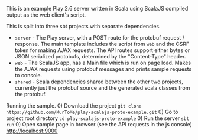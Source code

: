 This is an example Play 2.6 server written in Scala using ScalaJS compiled 
output as the web client's script.

This is split into three sbt projects with separate dependencies.

 - `server` - The Play server, with a POST route for the protobuf
 request / response. The main template includes the script from `web` and
 the CSRF token for making AJAX requests. The API routes support either bytes
 or JSON serialized protobufs, determined by the "Content-Type" header.
 - `web` - The ScalaJS app, has a Main file which is run on page load. Makes the
 AJAX requests using protobuf messages and prints sample requests to console.
 - `shared` - Scala dependencies shared between the other two projects,
 currently just the protobuf source and the generated scala classes from the 
 protobuf.
 
 
 Running the sample.
 0) Download the project ```git clone https://github.com/KurToMe/play-scalajs-proto-example.git```
 0) Go to project root directory ```cd play-scalajs-proto-example```
 0) Run the server ```sbt run```
 0) Open sample page in browser (see the API requests in the js console) <http://localhost:9000>
